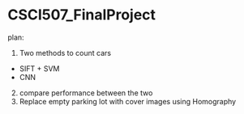 # CSCI507_FinalProject

plan:

1. Two methods to count cars
* SIFT + SVM 
* CNN
2. compare performance between the two
3. Replace empty parking lot with cover images using Homography
